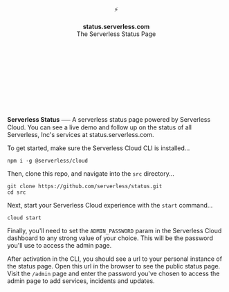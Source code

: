 <br>
<br>
<br>
<br>
<br>
<br>
<br>
<p align="center">
⚡️
<br>
<br>
<b>status.serverless.com</b>
<br>
The Serverless Status Page
</p>
  
<br>
<br>
<br>
<br>
<br>
<br>
<br>
<br>
<br>

**Serverless Status** ⎯⎯⎯ A serverless status page powered by Serverless Cloud. You can see a live demo and follow up on the status of all Serverless, Inc's services at status.serverless.com.

To get started, make sure the Serverless Cloud CLI is installed...

```
npm i -g @serverless/cloud
```

Then, clone this repo, and navigate into the `src` directory...

```
git clone https://github.com/serverless/status.git
cd src
```

Next, start your Serverless Cloud experience with the `start` command...

```
cloud start
```

Finally, you'll need to set the `ADMIN_PASSWORD` param in the Serverless Cloud dashboard to any strong value of your choice. This will be the password you'll use to access the admin page.

After activation in the CLI, you should see a url to your personal instance of the status page. Open this url in the browser to see the public status page. Visit the `/admin` page and enter the password you've chosen to access the admin page to add services, incidents and updates.
